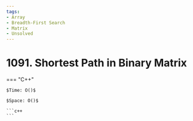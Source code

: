 ```yaml
---
tags:
- Array
- Breadth-First Search
- Matrix
- Unsolved
---
```



# 1091. Shortest Path in Binary Matrix

=== "C++"

    $Time: O()$

    $Space: O()$

    ```c++
    ```